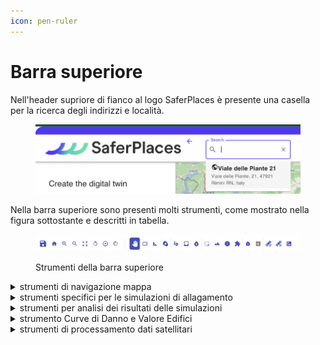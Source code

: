 ```yaml
---
icon: pen-ruler
---
```


# Barra superiore

Nell'header supriore di fianco al logo SaferPlaces è presente una casella per la ricerca degli indirizzi e località.

<figure><img src="../.gitbook/assets/image (1) (1) (1) (1) (1).png" alt=""><figcaption></figcaption></figure>

Nella barra superiore sono presenti molti strumenti, come mostrato nella figura sottostante e descritti in tabella.

<figure><img src="../.gitbook/assets/image (23).png" alt=""><figcaption><p>Strumenti della barra superiore</p></figcaption></figure>

<details>

<summary>strumenti di navigazione mappa</summary>

<img src="../.gitbook/assets/image (24).png" alt="" data-size="original">

in alto a sinistra sono presenti alcuni strumenti di base, in ordine da sinistra verso destra sono presenti:

* tasto per salvare l'avanzamento del progetto,&#x20;
* ritorno all'ultima posizione salvata,&#x20;
* zoom in,&#x20;
* zoom out,&#x20;
* schermo intero,&#x20;
* rotazioni antiorarie,&#x20;
* azzeramento delle rotazioni,&#x20;
* rotazioni orarie&#x20;
* pannello per spostarsi,&#x20;
* zoom per selezionare,&#x20;
* righello per misurare.

</details>

<details>

<summary>strumenti specifici per le simulazioni di allagamento</summary>

<img src="../.gitbook/assets/image (28).png" alt="" data-size="original">

* Strumento denominato “_Rain”_ per disegnare e localizzare un evento pluviometrico in corrispondenza di una sotto-area all'interno del dominio [#definizione-e-caratterizzazione-dellevento-pluviale-pluvial-scenario-1-rain](../simulazioni-allagamento-pericolo-e-danno/definizione-scenario-source-scenarios/simulazione-allagamento-pluviale.md#definizione-e-caratterizzazione-dellevento-pluviale-pluvial-scenario-1-rain "mention") ( [simulazione-allagamento-pluviale.md](../simulazioni-allagamento-pericolo-e-danno/definizione-scenario-source-scenarios/simulazione-allagamento-pluviale.md "mention"))
* strumento denominato _“Draw_ _Barrier”,_ per disegnare e localizzare barriere fisiche come azioni di mitogazione [#barriere-fisiche-3-barriers](../simulazioni-allagamento-pericolo-e-danno/definizione-scenario-source-scenarios/simulazione-allagamento-costiero.md#barriere-fisiche-3-barriers "mention") ( [misure-di-mitigazione-del-rischio-di-alluvione.md](../misure-di-mitigazione/misure-di-mitigazione-del-rischio-di-alluvione.md "mention"))
* strumento denominato _“Draw storage tank”,_ per disegnare opzioni di mitigazione come una cisterna/serbatoio d'acqua ( [misure-di-mitigazione-del-rischio-di-alluvione.md](../misure-di-mitigazione/misure-di-mitigazione-del-rischio-di-alluvione.md "mention"))
* strumento denominato _“Infiltration Rate”,_ per modificare il tasso di infiltrazione del terreno. ( [misure-di-mitigazione-del-rischio-di-alluvione.md](../misure-di-mitigazione/misure-di-mitigazione-del-rischio-di-alluvione.md "mention"))



</details>

<details>

<summary>strumenti per analisi dei risultati delle simulazioni</summary>

<img src="../.gitbook/assets/image (26).png" alt="" data-size="original">

In questo gruppo sono presenti alcuni tools per l'analisi dei irsultati generati dalle simulazioni di allgamento e calcolo del danno economico.

Una descrizione dettagliata è presente in [visualizzazione-dei-risultati.md](../risultati/visualizzazione-dei-risultati.md "mention")

* Volume/Danno  [#volume-chart-e-damage-chart](../risultati/visualizzazione-dei-risultati.md#volume-chart-e-damage-chart "mention")
* Sezione  [#section-sezione-trasversale](../risultati/visualizzazione-dei-risultati.md#section-sezione-trasversale "mention")
* Identificazione  [#identify](../risultati/visualizzazione-dei-risultati.md#identify "mention")
* Analisi e bilancio idrico dei [#bluespots](../risultati/visualizzazione-dei-risultati.md#bluespots "mention")

Si veda il capitolo sui risultati ( [Broken link](broken-reference "mention")) per maggiori approfondimenti sulla funzione dei singoli strumenti.&#x20;

</details>

<details>

<summary>strumento Curve di Danno e Valore Edifici</summary>

<img src="../.gitbook/assets/image (48).png" alt="" data-size="original">

In questo gruppo si attiva lo sturmento che consente di personalizzare i dati di valore economico e vulnerabilità di ciascun edificio.

Una volta attivato il tool, sulla mappe viene automaticamente visulaizzato il layer degli edifici presente nella Digital Twin.\
Selezionando uno o più edifici (tenendo premuto il tasto destro del mouse è possibile disegnare un poligono di selezione), cliccando con il tasto destro del mouse l'utente attiva una specifica finestra dove:

1. modiifcare il valore (euro/USD) al mq degli edifici selezionati &#x20;
2. assegnare una curva di danno o vulnerabilità degli edifici. La Damage Function può essere scelta tra alcune curve disponibili oppure genrata in base ai dati e preferenze dell'utente.

<img src="../.gitbook/assets/mitigations.png" alt="" data-size="original">

<img src="../.gitbook/assets/damage_functions.png" alt="" data-size="original"><img src="../.gitbook/assets/damage.png" alt="" data-size="original">



</details>

<details>

<summary>strumenti di processamento dati satellitari</summary>

<img src="../.gitbook/assets/image (30).png" alt="" data-size="original">

Infine, lo strumento “_Satellite_” consente all'utente di attivare 3 funzioni satellitari:

* Safer 001
* Safer 002
* Safer 003

Si rimanda al capitolo con la descrizione degli strumenti satellitari per maggiori approfondimenti ( [Broken link](broken-reference "mention"))

</details>







